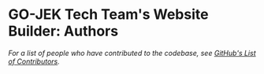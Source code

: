 # GO-JEK Tech Team's Website Builder: Authors

_For a list of people who have contributed to the codebase, 
see [GitHub's List of Contributors](https://github.com/gojek/gojek/contributors)._
